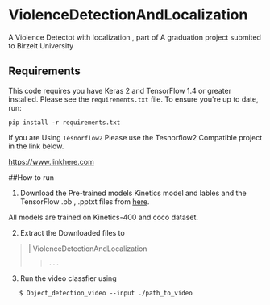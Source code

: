 # ViolenceDetectionAndLocalization
 A Violence Detectot with localization , part of A graduation project submited to Birzeit University
 
 
## Requirements

This code requires you have Keras 2 and TensorFlow 1.4 or greater installed. Please see the `requirements.txt` file. To ensure you're up to date, run:

`pip install -r requirements.txt`

If you are Using `Tesnorflow2` Please use the Tesnorflow2 Compatible project in the link below.

https://www.linkhere.com 
 
 
##How to run

1. Download the Pre-trained models Kinetics model and lables and the TensorFlow .pb , .pptxt files from [here](https://u.pcloud.link/publink/show?code=kZlcALXZplDJ4el6eKjNYLPcbHGXsX7qmfV7).

All models are trained on Kinetics-400 and coco dataset. 

2. Extract the Downloaded files to 
>	| ViolenceDetectionAndLocalization
> >		...

3. Run the video classfier using 

`	$ Object_detection_video --input ./path_to_video`


